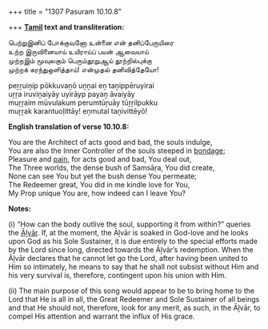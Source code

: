+++
title = "1307 Pasuram 10.10.8"

+++
**[Tamil](/definition/tamil#history "show Tamil definitions") text and transliteration:**

பெற்றுஇனிப் போக்குவனோ உன்னை என் தனிப்பேருயிரை  
உற்ற இருவினையாய் உயிராய்ப் பயன் ஆவையாய்  
முற்றஇம் மூவுலகும் பெரும்தூறுஆய் தூற்றில்புக்கு  
முற்றக் கரந்துஒளித்தாய்! என்முதல் தனிவித்தேயோ!

peṟṟuiṉip pōkkuvaṉō uṉṉai eṉ taṉippēruyirai  
uṟṟa iruviṉaiyāy uyirāyp payaṉ āvaiyāy  
muṟṟaim mūvulakum perumtūṟuāy tūṟṟilpukku  
muṟṟak karantuoḷittāy! eṉmutal taṉivittēyō!

**English translation of verse 10.10.8:**

You are the Architect of acts good and bad, the souls indulge,  
You are also the Inner Controller of the souls steeped in [bondage](/definition/bondage#history "show bondage definitions");  
Pleasure and [pain](/definition/pain#history "show pain definitions"), for acts good and bad, You deal out,  
The Three worlds, the dense bush of Samsāṛa, You did create,  
None can see You but yet the bush dense You permeate;  
The Redeemer great, You did in me kindle love for You,  
My Prop unique You are, how indeed can I leave You?

**Notes:**

\(i\) “How can the body outlive the soul, supporting it from within?” queries the [Āḻvār](/definition/aḻvar#vaishnavism "show Āḻvār definitions"). If, at the moment, the Āḻvār is soaked in God-love and he looks upon God as his Sole Sustainer, it is due entirely to the special efforts made by the Lord since long, directed towards the Āḻvār’s redemption. When the Āḻvār declares that he cannot let go the Lord, after having been united to Him so intimately, he means to say that he shall not subsist without Him and his very survival is, therefore, contingent upon his union with Him.

\(ii\) The main purpose of this song would appear to be to bring home to the Lord that He is all in all, the Great Redeemer and Sole Sustainer of all beings and that He should not, therefore, look for any merit, as such, in the Āḻvār, to compel His attention and warrant the influx of His grace.


